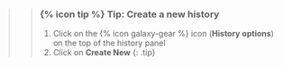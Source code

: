 >
>    > ### {% icon tip %} Tip: Create a new history
>    >
>    > 1. Click on the {% icon galaxy-gear %} icon (**History options**) on the top of the history panel
>    > 2. Click on **Create New**
>    {: .tip}
>